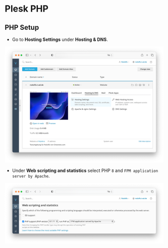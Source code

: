 # Plesk PHP

## PHP Setup

* Go to **Hosting Settings** under **Hosting & DNS**.

![Hosting Settings](../../src/manuals/plesk/hosting-settings.png)

* Under **Web scripting and statistics** select PHP `8` and `FPM application server by Apache`.

![PHP Support](../../src/manuals/plesk/php-support.png)
